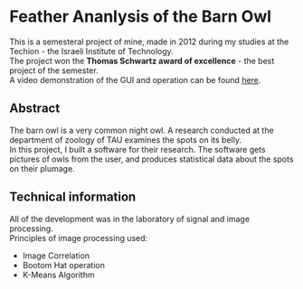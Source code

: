 # Feather Ananlysis of the Barn Owl  
This is a semesteral project of mine, made in 2012 during my studies at the Techion - the Israeli Institute of Technology.  
The project won the **Thomas Schwartz award of excellence** - the best project of the semester.  
A video demonstration of the GUI and operation can be found [here](https://www.youtube.com/watch?v=E-JBPmPlk4I).
## Abstract  
The barn owl is a very common night owl. A research conducted at the department of zoology of TAU examines the spots on its belly.  
In this project, I built a software for their research. The software gets pictures of owls from the user, and produces statistical data about the spots on their plumage.  

## Technical information  
All of the development was in the laboratory of signal and image processing.  
Principles of image processing used:
* Image Correlation
* Bootom Hat operation
* K-Means Algorithm
